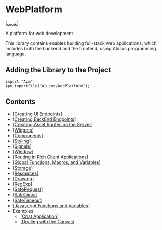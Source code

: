 # WebPlatform

[[عربي]](readme.ar.md)

A platform for web development.

This library contains enables building full-stack web applications, which includes
both the backend and the frontend, using Alusus programming language.

## Adding the Library to the Project

```
import "Apm";
Apm.importFile("Alusus/WebPlatform");
```

## Contents

* [[Creating UI Endpoints]](Doc/ui_endpoints.en.md)
* [[Creating BackEnd Endpoints]](Doc/be_endpoints.en.md)
* [[Creating Asset Routes on the Server]](Doc/asset_routes.en.md)
* [[Widgets]](Doc/widgets.en.md)
* [[Components]](Doc/components.en.md)
* [[Styling]](Doc/styling.en.md)
* [[Signals]](Doc/signals.en.md)
* [[Window]](Doc/window.en.md)
* [[Routing in Rich Client Applications]](Doc/routing.en.md)
* [[Global Functions, Macros, and Variables]](Doc/global_funcs.en.md)
* [[Storage]](Doc/storage.en.md)
* [[Resources]](Doc/resources.en.md)
* [[Drawing]](Doc/drawing.en.md)
* [[RegExp]](Doc/regexp.en.md)
* [[SafeRequest]](Doc/saferequest.en.md)
* [[SafeTimer]](Doc/safetimer.en.md)
* [[SafeTimeout]](Doc/safetimeout.en.md)
* [[Javascript Functions and Variables]](Doc/js_funcs.en.md)
* Examples
  * [[Chat Application]](Doc/chat_example.en.md)
  * [[Dealing with the Canvas]](Doc/canvas_example.en.md)

